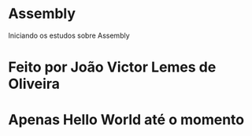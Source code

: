 # Assembly
Iniciando os estudos sobre Assembly
# Feito por João Victor Lemes de Oliveira
# Apenas Hello World até o momento

